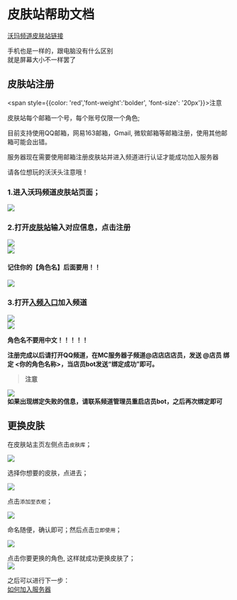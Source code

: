 # 皮肤站帮助文档

[沃玛频道皮肤站链接](https://skin.warma.fans/)  

>
手机也是一样的，跟电脑没有什么区别  
就是屏幕大小不一样罢了  
>

## 皮肤站注册

<span style={{color: 'red','font-weight':'bolder', 'font-size': '20px'}}>注意</span>

皮肤站每个邮箱一个号，每个账号仅限一个角色;  

目前支持使用QQ邮箱，网易163邮箱，Gmail, 微软邮箱等邮箱注册，使用其他邮箱可能会出错。

服务器现在需要使用邮箱注册皮肤站并进入频道进行认证才能成功加入服务器

请各位想玩的沃沃头注意哦！

### 1.进入沃玛频道皮肤站页面； 

![](../../assets/wmd/1.png)

### 2.打开[皮肤站](https://skin.warma.fans/auth/register)输入对应信息，点击注册

![](../../assets/wmd/2.png)  
![](../../assets/wmd/4.png)  
#### 记住你的【角色名】后面要用！！  
![](../../assets/wmd/5.png)  
###  

### 3.打开[入频入口](http://warma.fans)加入频道  
![](../../assets/wmd/bang-ding.png)  
![](../../assets/wmd/bang-ding-wan-bi.png)   

**角色名不要用中文！！！！！**

**注册完成以后请打开QQ频道，在MC服务器子频道@店店店店员，发送 @店员 绑定 <你的角色名称>，当店员bot发送“绑定成功”即可。**  

>&#x20;**注意**&#x20;  

![](../../assets/wmd/bang-ding-shi-bai.png)  
**如果出现绑定失败的信息，请联系频道管理员重启店员bot，之后再次绑定即可**  
>

## 更换皮肤

在皮肤站主页左侧点击`皮肤库`；  

![](../../assets/wmd/9.png) 

选择你想要的皮肤，点进去；  

![](../../assets/wmd/10.png) 

点击`添加至衣柜`；  

![](../../assets/wmd/11.png) 

命名随便，确认即可；然后点击`立即使用`；  

![](../../assets/wmd/12.png) 

点击你要更换的角色, 这样就成功更换皮肤了；  
![](../../assets/wmd/13.png) 

之后可以进行下一步：  
[如何加入服务器](../../serverDocs/enterTheServer/README.md)